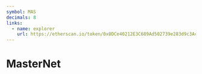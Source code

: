 ```yaml
---
symbol: MAS
decimals: 8
links:
  - name: explorer
    url: https://etherscan.io/token/0x0DCe40212E3C689Ad502739e283d9c3Ac79727bC
---
```


# MasterNet
